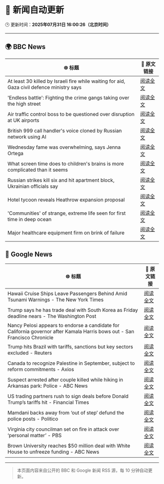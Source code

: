 # 🧠 新闻自动更新

🕒 更新时间：**2025年07月31日 16:00:26（北京时间）**

---

## 🌍 BBC News

| 🌐 标题 | 🔗 原文链接 |
|--------|-------------|
| At least 30 killed by Israeli fire while waiting for aid, Gaza civil defence ministry says | [阅读全文](https://www.bbc.com/news/articles/c74d82pdxjzo?at_medium=RSS&at_campaign=rss) |
| 'Endless battle': Fighting the crime gangs taking over the high street | [阅读全文](https://www.bbc.com/news/articles/ckgevynly99o?at_medium=RSS&at_campaign=rss) |
| Air traffic control boss to be questioned over disruption at UK airports | [阅读全文](https://www.bbc.com/news/articles/cd9jn1ydx9lo?at_medium=RSS&at_campaign=rss) |
| British 999 call handler's voice cloned by Russian network using AI | [阅读全文](https://www.bbc.com/news/videos/c3dpeyrx1kyo?at_medium=RSS&at_campaign=rss) |
| Wednesday fame was overwhelming, says Jenna Ortega | [阅读全文](https://www.bbc.com/news/articles/c209p0nd1x1o?at_medium=RSS&at_campaign=rss) |
| What screen time does to children's brains is more complicated than it seems | [阅读全文](https://www.bbc.com/news/articles/c9d0l40v551o?at_medium=RSS&at_campaign=rss) |
| Russian strikes kill six and hit apartment block, Ukrainian officials say | [阅读全文](https://www.bbc.com/news/articles/ce930z8g9mvo?at_medium=RSS&at_campaign=rss) |
| Hotel tycoon reveals Heathrow expansion proposal | [阅读全文](https://www.bbc.com/news/articles/cd6nvzjvwgqo?at_medium=RSS&at_campaign=rss) |
| 'Communities' of strange, extreme life seen for first time in deep ocean | [阅读全文](https://www.bbc.com/news/articles/c3wnqe5j99do?at_medium=RSS&at_campaign=rss) |
| Major healthcare equipment firm on brink of failure | [阅读全文](https://www.bbc.com/news/articles/cn72mpz0zzeo?at_medium=RSS&at_campaign=rss) |

## 📰 Google News

| 🌐 标题 | 🔗 原文链接 |
|--------|-------------|
| Hawaii Cruise Ships Leave Passengers Behind Amid Tsunami Warnings - The New York Times | [阅读全文](https://news.google.com/rss/articles/CBMijgFBVV95cUxPLWswdmdGQkl2bTVmVVoxdDlPSzdmTjB5ZkFPalFBNTVGaHNuNHotZ3hqQ25vbmFmYVFZMlJpd2RnWEo3SEIzODRiYlRfUDZZNXA4eWZmYndLODJrZTZpbmktS1NRUUVYUEFxSzdad0lLaWp2UmFacUR0NjJ2Y01scHR2N2M4ZW4xdG0zSUpB?oc=5) |
| Trump says he has trade deal with South Korea as Friday deadline nears - The Washington Post | [阅读全文](https://news.google.com/rss/articles/CBMiswFBVV95cUxPZ0hZVkhKcnVBZXNoWE16NXh0dGFkcG1yNUw5akFHWGhFRzhlaU11ckswaFJjeHk5RGpURW9tV09ZbXowZzZlZzhYcDBVUjNnVjFXOTVSQU1hbmJCYnBuTllFNUM5YUcyVXQ2OGZ6MS1EUkF0RF95U1ROMGZGaFVMZjhrb2hpaFJ4UzR6N3NSb0ljWjc1MEkybnJWWi1neGdhZ3hlTnhKRm1oeFZ2eWN5dktsaw?oc=5) |
| Nancy Pelosi appears to endorse a candidate for California governor after Kamala Harris bows out - San Francisco Chronicle | [阅读全文](https://news.google.com/rss/articles/CBMigAFBVV95cUxPd3lLYnBreE9JM1g5VmZxcTFRNG9tOHJ1Z3lpOU1PSDVQZDladG5CNlh5emNmY1R4MzR1MHF5NVhvZmxNaENLUzVWY2VMQ0M3anp5Q3dCRlhIZ2I3OXlBWEdfX0xKb0MxdWFIZ2pJYkRYa0pYdE9mNEgxcVE5ZFNqbg?oc=5) |
| Trump hits Brazil with tariffs, sanctions but key sectors excluded - Reuters | [阅读全文](https://news.google.com/rss/articles/CBMisgFBVV95cUxPU2xGcERzRzc2MF8wVDB0M2VhRWN2MXpfMWxWYmZjTHQtYjlMWXAzSm1qaHNkVlBlUExTVXg2aWpVdU5DajJGMXJTdUtIT0RfV0ZiWUc0aWU0d210a21saWZvYXY4aVh0Z2RFRjVXWGhNWXVzczF0VXlZUDJTZl9LME9ZT1FScHdnTjdYSmpGRFktX2xNV2MwZjlXaTEzY0NYSDlqWkNGSWg1ZnpwWUJEMDRR?oc=5) |
| Canada to recognize Palestine in September, subject to reform commitments - Axios | [阅读全文](https://news.google.com/rss/articles/CBMigwFBVV95cUxPdm9zZ1ZUVzc4Y09tcU1ieDRvaXMyTkJpY0wwbUE2VmgydW5xX2xOclVYaXR3NkJ1c1F5MmRBMXZla3dwY0NUZzJ0ckw3djkzSW5jN0ZpZlJrcEJtS3l5SW54eklWaF9FQVJFVTVudTdjcEZybWhxSVBmaWlueVV4ZE9FQQ?oc=5) |
| Suspect arrested after couple killed while hiking in Arkansas park: Police - ABC News | [阅读全文](https://news.google.com/rss/articles/CBMipAFBVV95cUxOdEEzTzlkc19CS3ZjeWctUGhKRldONDBHYmY4UGtmQXZ2aFJCRG5VMVBuQXNEcUtweDBKb1ZKaXQ3ME9MM0hjTUdsSk02U3FyMFh0RzREN0VhRnh0MUx6OTdOaUVpaUpnNzNhamNSTW0zS29LY25nVThXSWxiSFN6MmtxbDRLeGJsd01vQWNiZ2NsV25IaTk4WVMzTE1tNVVkci1FaNIBqgFBVV95cUxNOG1BWGhMQy1iRDQyYWd5ZjZqcTNMMDdTY1BjWDVnLU04UlNHS21NUC0ycm03akhQa1pHQW1MeTdYNG1LVTZsY3EyR0lnc2tyZjFrcVVIOTNqQVBkaS1tNjJuVGZpZ3NDVDNseFR0bXJDOWowOHo3TU1OZWZzc3k5M2FTUGhpajNkWkRvYm9uMmEzS3NiaFpmNlZLMmRsbDdPZXZuenZCU0ZjZw?oc=5) |
| US trading partners rush to sign deals before Donald Trump’s tariffs hit - Financial Times | [阅读全文](https://news.google.com/rss/articles/CBMicEFVX3lxTE1tVFY5QmZOdXRvbGdJYlB4UllSVW0tczFkdHpsXzdWWTFOR1N0MUgwVGs1dFVsdExsajUyN05wcTJILTZtMWpVWVBzYnd3RGpSbnhKT3UxWC1qVjM3Y2pSUndsVHE3M0lVeVo3MWNHRmU?oc=5) |
| Mamdani backs away from ‘out of step’ defund the police posts - Politico | [阅读全文](https://news.google.com/rss/articles/CBMirgFBVV95cUxPSWpZb3ZHUExzS09ad3hESW1XUXF1dW90cEZxc0Z2anpCX21IQjZodkZTZTBqQk1SRGlhcDZCeDNfeEdaM193ZHpVTTZHQXR1VDVlb2llWHVHT1ZZR1JraEw0RGJSd2JNdjREeF9JdkNGdXBUY1doM3B2TUhfS1psWkRicVpUMjBveHJfelBYU284QnRkdTJqYkRKX1lkank4VFRkOTZoa2huR0l5Tmc?oc=5) |
| Virginia city councilman set on fire in attack over ‘personal matter’ - PBS | [阅读全文](https://news.google.com/rss/articles/CBMiqAFBVV95cUxOQnc1d0FuWUNmc3FrT25YOWZYemgzODEwaUREeWJNbEduZnB2MXFITU41UHZsaGlNWS1JU2w3OWwyQzVPNGVCeEZNMlhMYzd5MjctNXJ6bkMyZDE0N2NiMDA1OWhQR2NHRmJqQ3hNclpaR195cEp3WjVVaEJoVVBqMktaZktPZV9Bb3JCc05vRFdBWHUtMnRpbVBfTDNzU0ZPNHl0NDBtannSAa4BQVVfeXFMTzR1RGtMZHNvTFhGa0d6dmxybEhzcWhnaVRJcW1tTGgyTENPT1NyZ2NMNDBNWHhMaWFnR0dxTTJiNnZrbVU3a0ZGRDhpTFktbTR0QnNDV0VvZUZrY3NCamFFVjNHdE9tUldmU0xqUUt4d2x2WUhwTi1GcWpMT0FUa3hTZm1zOFB5UUpNZFY4ZzNMalpxWWZoRFI0c2NwUW11VlNWaHUyUkdoRmhIOW9R?oc=5) |
| Brown University reaches $50 million deal with White House to unfreeze funding - ABC News | [阅读全文](https://news.google.com/rss/articles/CBMipgFBVV95cUxQeXdJc1JsMXU2R3RseUpEN0cyR29FVUJfNGNVd1FyNG0yMlEwQjEyQTVoaEl5WEw5S0RWX1lNZ0pXbk9YU1dXYjhWaU9mMHF4X0dibk4yVGNFa0ViLS1KdVJHcGFUYU4yX1pDMGlvY3J4YTU3dDAybHpzUWt5cmVoa0s1ZUo1QzRKaGppS2ZPdnVkaUtnNFNyMER6dEl2LUVHWWhjWE130gGrAUFVX3lxTE5JSHN2TVdKdUVWU0JIZnkwVlI5dmZhVFZTTnVrSldGSTFXWWlvZzE2VmZKMGlJMEFKdm9pYlZYT2lwa3dSalhGc1JRRWQ5WnViMDh4LXdiMG1Obm9iTkhnczd5QWN0NFBPdGItYldvNHJpbzlyVlMzVnVrTl9Tam5id2Zoc1dCbTNBcXlJcTVDdVItZEhDaGl0N05BSzh4Z3diMl83TXNveThnVQ?oc=5) |

---
> 本页面内容来自公开的 BBC 和 Google 新闻 RSS 源，每 10 分钟自动更新。